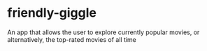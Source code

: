 # friendly-giggle
An app that allows the user to explore currently popular movies, or alternatively, the top-rated movies of all time
